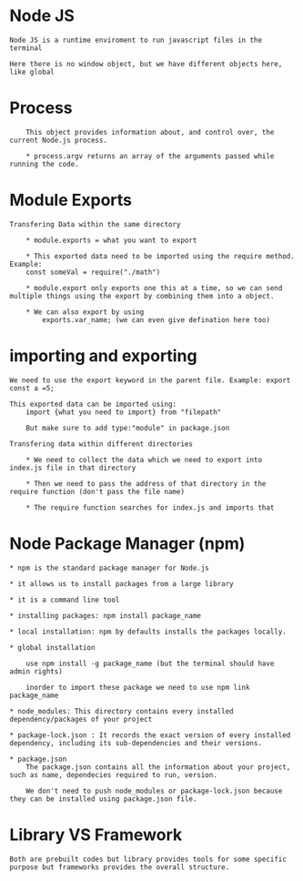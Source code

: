 # Node JS

    Node JS is a runtime enviroment to run javascript files in the terminal

    Here there is no window object, but we have different objects here, like global

# Process 
        This object provides information about, and control over, the current Node.js process.

        * process.argv returns an array of the arguments passed while running the code.

# Module Exports

    Transfering Data within the same directory

        * module.exports = what you want to export

        * This exported data need to be imported using the require method. Example: 
        const someVal = require("./math")
    
        * module.export only exports one this at a time, so we can send multiple things using the export by combining them into a object.

        * We can also export by using 
            exports.var_name; (we can even give defination here too)

# importing and exporting

    We need to use the export keyword in the parent file. Example: export const a =5;

    This exported data can be imported using:
        import {what you need to import} from "filepath"

        But make sure to add type:"module" in package.json

    Transfering data within different directories

        * We need to collect the data which we need to export into index.js file in that directory

        * Then we need to pass the address of that directory in the require function (don't pass the file name)

        * The require function searches for index.js and imports that

# Node Package Manager (npm)

    * npm is the standard package manager for Node.js

    * it allows us to install packages from a large library

    * it is a command line tool

    * installing packages: npm install package_name

    * local installation: npm by defaults installs the packages locally.

    * global installation

        use npm install -g package_name (but the terminal should have admin rights)

        inorder to import these package we need to use npm link package_name

    * node_modules: This directory contains every installed dependency/packages of your project

    * package-lock.json : It records the exact version of every installed dependency, including its sub-dependencies and their versions.

    * package.json 
        The package.json contains all the information about your project, such as name, dependecies required to run, version.

        We don't need to push node_modules or package-lock.json because they can be installed using package.json file.

# Library VS Framework

    Both are prebuilt codes but library provides tools for some specific purpose but frameworks provides the overall structure.

  